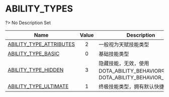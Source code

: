 # ABILITY_TYPES
?> No Description Set

Name|Value|Description|Client
--|:--:|--|:--:
[ABILITY_TYPE_ATTRIBUTES](Constants/ABILITY_TYPES/ABILITY_TYPE_ATTRIBUTES)|2|一般视为天赋技能类型|✔
[ABILITY_TYPE_BASIC](Constants/ABILITY_TYPES/ABILITY_TYPE_BASIC)|0|基础技能类型|✔
[ABILITY_TYPE_HIDDEN](Constants/ABILITY_TYPES/ABILITY_TYPE_HIDDEN)|3|隐藏技能，无效，使用DOTA_ABILITY_BEHAVIOR中的DOTA_ABILITY_BEHAVIOR_HIDDEN|✔
[ABILITY_TYPE_ULTIMATE](Constants/ABILITY_TYPES/ABILITY_TYPE_ULTIMATE)|1|终极技能类型，拥有默认快捷键|✔
